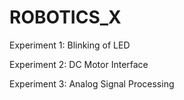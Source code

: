 # ROBOTICS_X

Experiment 1: Blinking of LED

Experiment 2: DC Motor Interface

Experiment 3: Analog Signal Processing
